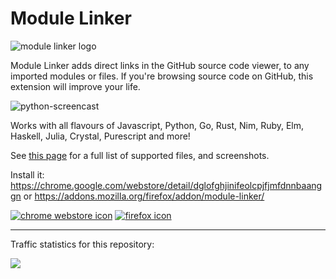 # Module Linker

![module linker logo](https://rawcdn.githack.com/fiatjaf/module-linker/adbd7168/icon128.png)

Module Linker adds direct links in the GitHub source code viewer, to any imported modules or files. If you're browsing source code on GitHub, this extension will improve your life.

![python-screencast](https://raw.githubusercontent.com/fiatjaf/module-linker/gh-pages/screenshot/python-screencast.gif)

Works with all flavours of Javascript, Python, Go, Rust, Nim, Ruby, Elm, Haskell, Julia, Crystal, Purescript and more!

See [this page](http://module-linker.alhur.es/) for a full list of supported files, and screenshots.

Install it: https://chrome.google.com/webstore/detail/dglofghjinifeolcpjfjmfdnnbaanggn or https://addons.mozilla.org/firefox/addon/module-linker/

[![chrome webstore icon](https://rawcdn.githack.com/fiatjaf/module-linker/gh-pages/chrome-button.png)](https://chrome.google.com/webstore/detail/dglofghjinifeolcpjfjmfdnnbaanggn)
[![firefox icon](https://rawcdn.githack.com/fiatjaf/module-linker/gh-pages/firefox-button.png)](https://addons.mozilla.org/firefox/addon/module-linker/)

---

Traffic statistics for this repository:

[![](https://ght.trackingco.de/fiatjaf/module-linker)](https://ght.trackingco.de/)
